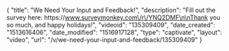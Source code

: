 {
    "title": "We Need Your Input and Feedback!",
    "description": "Fill out the survey here: https:\/\/www.surveymonkey.com\/r\/YNQ2DMF\n\nThank you so much, and happy holidays!",
    "videoid": "135309409",
    "date_created": "1513616406",
    "date_modified": "1516917128",
    "type": "captivate",
    "layout": "video",
    "url": "\/v\/we-need-your-input-and-feedback\/135309409"
}
